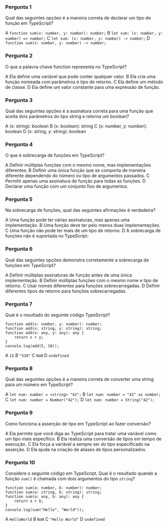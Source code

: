 ### Pergunta 1

Qual das seguintes opções é a maneira correta de declarar um tipo de função em TypeScript?

A `function sum(x: number, y: number): number;`
B `let sum: (x: number, y: number) => number;`
C `let sum: (x: number, y: number) -> number;`
D `function sum(x: number, y: number) -> number;`


### Pergunta 2

O que a palavra-chave function representa no TypeScript?

A Ela define uma variável que pode conter qualquer valor.
B Ela cria uma função nomeada com parâmetros e tipo de retorno.
C Ela define um método de classe.
D Ela define um valor constante para uma expressão de função.


### Pergunta 3

Qual das seguintes opções é a assinatura correta para uma função que aceita dois parâmetros do tipo string e retorna um boolean?

A (x: string): boolean
B (x: boolean): string
C (x: number, y: number): boolean
D (x: string, y: string): boolean


### Pergunta 4

O que é sobrecarga de funções em TypeScript?

A Definir múltiplas funções com o mesmo nome, mas implementações diferentes.
B Definir uma única função que se comporta de maneira diferente dependendo do número ou tipo de argumentos passados.
C Permitir apenas uma assinatura de função para todas as funções.
D Declarar uma função com um conjunto fixo de argumentos.


### Pergunta 5

Na sobrecarga de funções, qual das seguintes afirmações é verdadeira?

A Uma função pode ter várias assinaturas, mas apenas uma implementação.
B Uma função deve ter pelo menos duas implementações.
C Uma função não pode ter mais de um tipo de retorno.
D A sobrecarga de funções não é suportada no TypeScript.


### Pergunta 6

Qual das seguintes opções demonstra corretamente a sobrecarga de funções em TypeScript?

A Definir múltiplas assinaturas de função antes de uma única implementação.
B Definir múltiplas funções com o mesmo nome e tipo de retorno.
C Usar nomes diferentes para funções sobrecarregadas.
D Definir diferentes tipos de retorno para funções sobrecarregadas.


### Pergunta 7

Qual é o resultado do seguinte código TypeScript?

```
function add(x: number, y: number): number;
function add(x: string, y: string): string;
function add(x: any, y: any): any {
    return x + y;
}
console.log(add(5, 10));
```

A `15`
B `"510"`
C `NaN`
D `undefined`

### Pergunta 8

Qual das seguintes opções é a maneira correta de converter uma string para um número em TypeScript?

A `let num: number = <string> "42";`
B `let num: number = "42" as number;`
C `let num: number = Number("42");`
D `let num: number = String("42");`


### Pergunta 9

Como funciona a asserção de tipo em TypeScript ao fazer conversão?

A Ela permite que você diga ao TypeScript para tratar uma variável como um tipo mais específico.
B Ela realiza uma conversão de tipos em tempo de execução.
C Ela força a variável a sempre ser do tipo especificado na asserção.
D Ela ajuda na criação de aliases de tipos personalizados.


### Pergunta 10

Considere o seguinte código em TypeScript. Qual é o resultado quando a função `sum()` é chamada com dois argumentos do tipo `string`?

```
function sum(a: number, b: number): number;
function sum(a: string, b: string): string;
function sum(a: any, b: any): any {
    return a + b;
}
console.log(sum("Hello", "World"));
```

A `HelloWorld`
B `NaN`
C `"Hello World"`
D `undefined`
